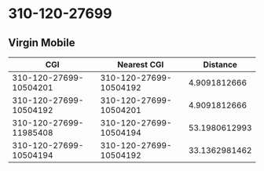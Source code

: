 # 310-120-27699
## Virgin Mobile


| CGI | Nearest CGI | Distance |
|-----|-------------|----------|
| 310-120-27699-10504201 | 310-120-27699-10504192 | 4.9091812666 |
| 310-120-27699-10504192 | 310-120-27699-10504201 | 4.9091812666 |
| 310-120-27699-11985408 | 310-120-27699-10504194 | 53.1980612993 |
| 310-120-27699-10504194 | 310-120-27699-10504192 | 33.1362981462 |
